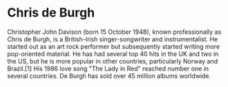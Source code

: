 # Chris de Burgh

Christopher John Davison (born 15 October 1948), known professionally as Chris de Burgh, is a British-Irish singer-songwriter and instrumentalist. He started out as an art rock performer but subsequently started writing more pop-oriented material. He has had several top 40 hits in the UK and two in the US, but he is more popular in other countries, particularly Norway and Brazil.[1] His 1986 love song "The Lady in Red" reached number one in several countries. De Burgh has sold over 45 million albums worldwide.